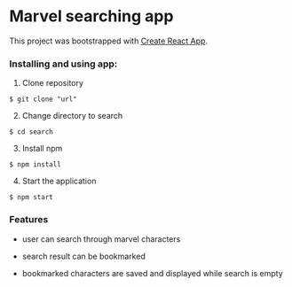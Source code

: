 # Marvel searching app 

This project was bootstrapped with [Create React App](https://github.com/facebook/create-react-app).

### Installing and using app: 

1. Clone repository

```
$ git clone "url"
```
  
2. Change directory to search 
 
 ```
$ cd search
```

3. Install npm

```
$ npm install
```
 
4. Start the application

 ```
$ npm start
```
### Features 

- user can search through marvel characters

- search result can be bookmarked 

- bookmarked characters are saved and displayed while search is empty
